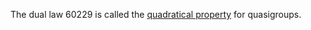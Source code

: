 The dual law 60229 is called the [quadratical property](https://arxiv.org/abs/1603.08502) for quasigroups.
